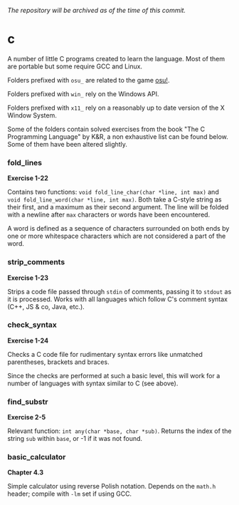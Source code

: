 _The repository will be archived as of the time of this commit._

# c

A number of little C programs created to learn the language. Most of them are portable but some require GCC and Linux.

Folders prefixed with `osu_` are related to the game [osu!](osu.ppy.sh/).

Folders prefixed with `win_` rely on the Windows API.

Folders prefixed with `x11_` rely on a reasonably up to date version of the X Window System.

Some of the folders contain solved exercises from the book "The C Programming Language" by K&R, a non exhaustive list can be found below. Some of them have been altered slightly.

### fold_lines

**Exercise 1-22**

Contains two functions: `void fold_line_char(char *line, int max)` and `void fold_line_word(char *line, int max)`. Both take a C-style string as their first, and a maximum as their second argument. The line will be folded with a newline after `max` characters or words have been encountered.

A word is defined as a sequence of characters surrounded on both ends by one or more whitespace characters which are not considered a part of the word.

### strip_comments

**Exercise 1-23**

Strips a code file passed through `stdin` of comments, passing it to `stdout` as it is processed. Works with all languages which follow C's comment syntax (C++, JS & co, Java, etc.).

### check_syntax

**Exercise 1-24**

Checks a C code file for rudimentary syntax errors like unmatched parentheses, brackets and braces.

Since the checks are performed at such a basic level, this will work for a number of languages with syntax similar to C (see above).

### find_substr

**Exercise 2-5**

Relevant function: `int any(char *base, char *sub)`. Returns the index of the string `sub` within `base`, or -1 if it was not found.

### basic_calculator

**Chapter 4.3**

Simple calculator using reverse Polish notation. Depends on the `math.h` header; compile with `-lm` set if using GCC.
